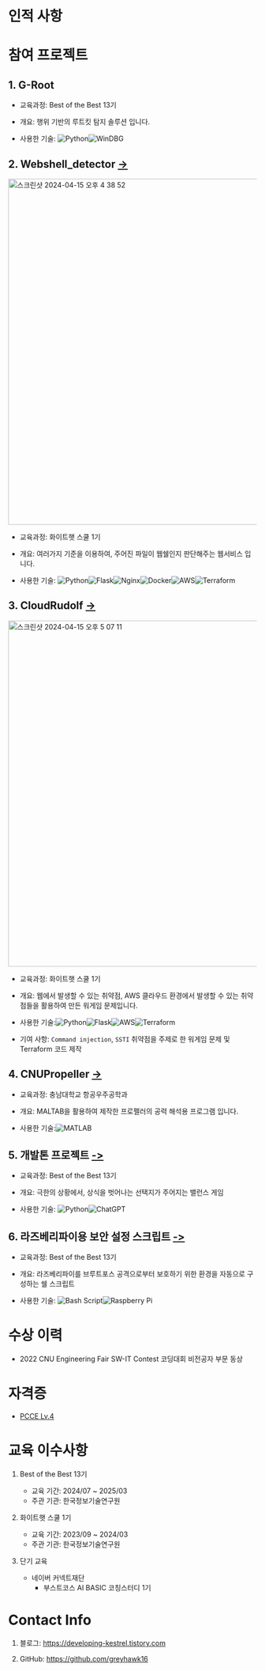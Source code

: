 # 인적 사항


# 참여 프로젝트

## 1. G-Root

   - 교육과정: Best of the Best 13기
   - 개요: 행위 기반의 루트킷 탐지 솔루션 입니다.

   - 사용한 기술: ![Python](https://img.shields.io/badge/python-3670A0?style=for-the-badge&logo=python&logoColor=ffdd54)![WinDBG](https://img.shields.io/badge/WinDBG-black?style=for-the-badge)

## 2. Webshell_detector [->](https://github.com/greyhawk16/webshell_detector)

<img width="700" alt="스크린샷 2024-04-15 오후 4 38 52" src="https://github.com/greyhawk16/greyhawk16/assets/97436830/5a28a3e7-ccf5-4bda-a396-545b292251ce">


   - 교육과정: 화이트햇 스쿨 1기
   - 개요: 여러가지 기준을 이용하여, 주어진 파일이 웹쉘인지 판단해주는 웹서비스 입니다.
     
   - 사용한 기술: ![Python](https://img.shields.io/badge/python-3670A0?style=for-the-badge&logo=python&logoColor=ffdd54)![Flask](https://img.shields.io/badge/flask-%23000.svg?style=for-the-badge&logo=flask&logoColor=white)![Nginx](https://img.shields.io/badge/nginx-%23009639.svg?style=for-the-badge&logo=nginx&logoColor=white)![Docker](https://img.shields.io/badge/docker-%230db7ed.svg?style=for-the-badge&logo=docker&logoColor=white)![AWS](https://img.shields.io/badge/AWS-%23FF9900.svg?style=for-the-badge&logo=amazon-aws&logoColor=white)![Terraform](https://img.shields.io/badge/terraform-%235835CC.svg?style=for-the-badge&logo=terraform&logoColor=white)


## 3. CloudRudolf [->](https://github.com/greyhawk16/CloudRudolf)

<img width="700" alt="스크린샷 2024-04-15 오후 5 07 11" src="https://github.com/greyhawk16/greyhawk16/assets/97436830/f6222946-2a81-4116-b056-bf62bdd6cc34">

   - 교육과정: 화이트햇 스쿨 1기
     
   - 개요: 웹에서 발생할 수 있는 취약점, AWS 클라우드 환경에서 발생할 수 있는 취약점들을 활용하여 만든 워게임 문제입니다.
     
   - 사용한 기술:![Python](https://img.shields.io/badge/python-3670A0?style=for-the-badge&logo=python&logoColor=ffdd54)![Flask](https://img.shields.io/badge/flask-%23000.svg?style=for-the-badge&logo=flask&logoColor=white)![AWS](https://img.shields.io/badge/AWS-%23FF9900.svg?style=for-the-badge&logo=amazon-aws&logoColor=white)![Terraform](https://img.shields.io/badge/terraform-%235835CC.svg?style=for-the-badge&logo=terraform&logoColor=white)
     
   - 기여 사항: `Command injection`, `SSTI` 취약점을 주제로 한 워게임 문제 및 Terraform 코드 제작

## 4. CNUPropeller [->](https://github.com/greyhawk16/CNUPropeller)

   - 교육과정: 충남대학교 항공우주공학과
     
   - 개요: MALTAB을 활용하여 제작한 프로펠러의 공력 해석용 프로그램 입니다. 
     
   - 사용한 기술:![MATLAB](https://img.shields.io/badge/MATLAB-orange?style=for-the-badge)


## 5. 개발톤 프로젝트 [->](https://github.com/greyhawk16/devtone2024)

   - 교육과정: Best of the Best 13기
   - 개요: 극한의 상황에서, 상식을 벗어나는 선택지가 주어지는 밸런스 게임

   - 사용한 기술: ![Python](https://img.shields.io/badge/python-3670A0?style=for-the-badge&logo=python&logoColor=ffdd54)![ChatGPT](https://img.shields.io/badge/chatGPT-74aa9c?style=for-the-badge&logo=openai&logoColor=white)


## 6. 라즈베리파이용 보안 설정 스크립트 [->](https://github.com/greyhawk16/RaspberryPi4_initializer)

   - 교육과정: Best of the Best 13기
   - 개요: 라즈베리파이를 브루트포스 공격으로부터 보호하기 위한 환경을 자동으로 구성하는 쉘 스크립트

   - 사용한 기술: ![Bash Script](https://img.shields.io/badge/bash_script-%23121011.svg?style=for-the-badge&logo=gnu-bash&logoColor=white)![Raspberry Pi](https://img.shields.io/badge/-Raspberry_Pi-C51A4A?style=for-the-badge&logo=Raspberry-Pi)


# 수상 이력

   + 2022 CNU Engineering Fair SW-IT Contest 코딩대회 비전공자 부문 동상
      

# 자격증

   + [PCCE Lv.4](https://certi.programmers.co.kr/result/share/5055?utm_campaign=certi-issuance-share&utm_content=share&utm_medium=social&utm_source=community)
# 교육 이수사항

   1. Best of the Best 13기
      - 교육 기간: 2024/07 ~ 2025/03
      - 주관 기관: 한국정보기술연구원
   
   2. 화이트햇 스쿨 1기
      - 교육 기간: 2023/09 ~ 2024/03
      - 주관 기관: 한국정보기술연구원
   
   3. 단기 교육 
      - 네이버 커넥트재단
         + 부스트코스 AI BASIC 코칭스터디 1기

# Contact Info
   1. 블로그: https://developing-kestrel.tistory.com
   
   2. GitHub: https://github.com/greyhawk16
